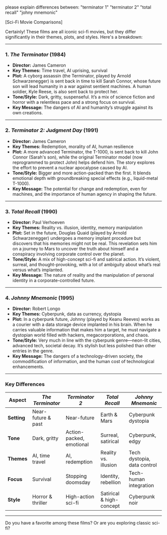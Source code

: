 please explain differences between: "terminator 1" "terminator 2" "total recall" "johny mnemonic"

[Sci-Fi Movie Comparisons]

Certainly! These films are all iconic sci-fi movies, but they differ significantly in their themes, plots, and styles. Here's a breakdown:

---

### **1. *The Terminator* (1984)**
- **Director:** James Cameron
- **Key Themes:** Time travel, AI uprising, survival
- **Plot:** A cyborg assassin (the Terminator, played by Arnold Schwarzenegger) is sent back in time to kill Sarah Connor, whose future son will lead humanity in a war against sentient machines. A human soldier, Kyle Reese, is also sent back to protect her.
- **Tone/Style:** Dark, gritty, suspenseful. It’s a mix of science fiction and horror with a relentless pace and a strong focus on survival.
- **Key Message:** The dangers of AI and humanity’s struggle against its own creations.
  
---

### **2. *Terminator 2: Judgment Day* (1991)**
- **Director:** James Cameron
- **Key Themes:** Redemption, morality of AI, human resilience
- **Plot:** A more advanced Terminator, the T-1000, is sent back to kill John Connor (Sarah's son), while the original Terminator model (now reprogrammed to protect John) helps defend him. The story explores the effort to prevent a nuclear apocalypse caused by AI.
- **Tone/Style:** Bigger and more action-packed than the first. It blends emotional depth with groundbreaking special effects (e.g., liquid-metal T-1000).
- **Key Message:** The potential for change and redemption, even for machines, and the importance of human agency in shaping the future.

---

### **3. *Total Recall* (1990)**
- **Director:** Paul Verhoeven
- **Key Themes:** Reality vs. illusion, identity, memory manipulation
- **Plot:** Set in the future, Douglas Quaid (played by Arnold Schwarzenegger) undergoes a memory implant procedure but discovers that his memories might not be real. This revelation sets him on a journey to Mars to uncover the truth about himself and a conspiracy involving corporate control over the planet.
- **Tone/Style:** A mix of high-concept sci-fi and satirical action. It’s violent, surreal, and thought-provoking, with a lot of ambiguity about what’s real versus what’s implanted.
- **Key Message:** The nature of reality and the manipulation of personal identity in a corporate-controlled future.

---

### **4. *Johnny Mnemonic* (1995)**
- **Director:** Robert Longo
- **Key Themes:** Cyberpunk, data as currency, dystopia
- **Plot:** In a cyberpunk future, Johnny (played by Keanu Reeves) works as a courier with a data storage device implanted in his brain. When he carries valuable information that makes him a target, he must navigate a dystopian world filled with hackers, megacorporations, and chaos.
- **Tone/Style:** Very much in line with the cyberpunk genre—neon-lit cities, advanced tech, societal decay. It’s stylish but less polished than other entries in the genre.
- **Key Message:** The dangers of a technology-driven society, the commodification of information, and the human cost of technological enhancements.

---

### **Key Differences**
| Aspect                | *The Terminator*            | *Terminator 2*                | *Total Recall*                 | *Johnny Mnemonic*             |
|-----------------------|-----------------------------|-------------------------------|--------------------------------|--------------------------------|
| **Setting**           | Near-future & past         | Near-future                   | Earth & Mars                  | Cyberpunk dystopia            |
| **Tone**              | Dark, gritty               | Action-packed, emotional      | Surreal, satirical             | Cyberpunk, edgy               |
| **Themes**            | AI, time travel            | AI, redemption                | Reality vs. illusion           | Tech dystopia, data control   |
| **Focus**             | Survival                   | Stopping doomsday             | Identity, rebellion            | Tech-human integration        |
| **Style**             | Horror & thriller          | High-action sci-fi            | Satirical & high-concept       | Cyberpunk noir                |

---

Do you have a favorite among these films? Or are you exploring classic sci-fi?
